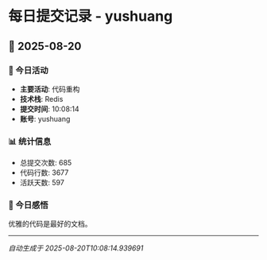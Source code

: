 # 每日提交记录 - yushuang

## 📅 2025-08-20

### 🎯 今日活动
- **主要活动**: 代码重构
- **技术栈**: Redis
- **提交时间**: 10:08:14
- **账号**: yushuang

### 📊 统计信息
- 总提交次数: 685
- 代码行数: 3677
- 活跃天数: 597

### 💭 今日感悟
优雅的代码是最好的文档。

---
*自动生成于 2025-08-20T10:08:14.939691*
